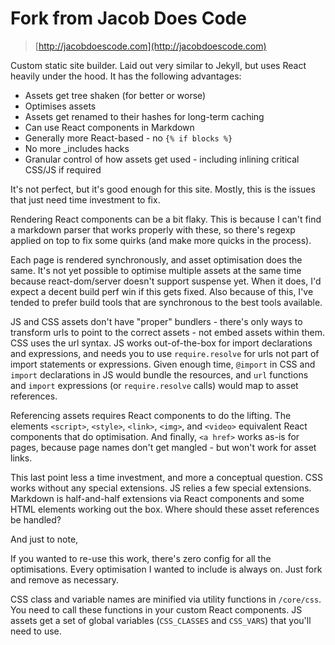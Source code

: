 # Fork from Jacob Does Code

> [http://jacobdoescode.com](http://jacobdoescode.com)

Custom static site builder. Laid out very similar to Jekyll, but uses React heavily under the hood. It has the following advantages:

- Assets get tree shaken (for better or worse)
- Optimises assets
- Assets get renamed to their hashes for long-term caching
- Can use React components in Markdown
- Generally more React-based - no `{% if blocks %}`
- No more \_includes hacks
- Granular control of how assets get used - including inlining critical CSS/JS if required

It's not perfect, but it's good enough for this site. Mostly, this is the issues that just need time investment to fix.

Rendering React components can be a bit flaky. This is because I can't find a markdown parser that works properly with these, so there's regexp applied on top to fix some quirks (and make more quicks in the process).

Each page is rendered synchronously, and asset optimisation does the same. It's not yet possible to optimise multiple assets at the same time because react-dom/server doesn't support suspense yet. When it does, I'd expect a decent build perf win if this gets fixed. Also because of this, I've tended to prefer build tools that are synchronous to the best tools available.

JS and CSS assets don't have "proper" bundlers - there's only ways to transform urls to point to the correct assets - not embed assets within them. CSS uses the url syntax. JS works out-of-the-box for import declarations and expressions, and needs you to use `require.resolve` for urls not part of import statements or expressions. Given enough time, `@import` in CSS and `import` declarations in JS would bundle the resources, and `url` functions and `import` expressions (or `require.resolve` calls) would map to asset references.

Referencing assets requires React components to do the lifting. The elements `<script>`, `<style>`, `<link>`, `<img>`, and `<video>` equivalent React components that do optimisation. And finally, `<a href>` works as-is for pages, because page names don't get mangled - but won't work for asset links.

This last point less a time investment, and more a conceptual question. CSS works without any special extensions. JS relies a few special extensions. Markdown is half-and-half extensions via React components and some HTML elements working out the box. Where should these asset references be handled?

And just to note,

If you wanted to re-use this work, there's zero config for all the optimisations. Every optimisation I wanted to include is always on. Just fork and remove as necessary.

CSS class and variable names are minified via utility functions in `/core/css`. You need to call these functions in your custom React components. JS assets get a set of global variables (`CSS_CLASSES` and `CSS_VARS`) that you'll need to use.
